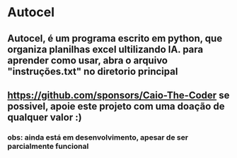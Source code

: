 # Autocel
## Autocel, é um programa escrito em python, que organiza planilhas excel ultilizando IA. para aprender como usar, abra o arquivo "instruções.txt" no diretorio principal

## https://github.com/sponsors/Caio-The-Coder se possivel, apoie este projeto com uma doação de qualquer valor :)

### obs: ainda está em desenvolvimento, apesar de ser parcialmente funcional

